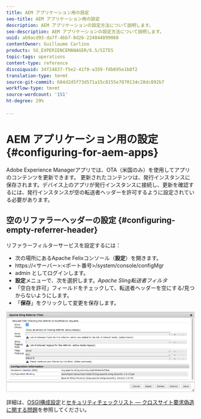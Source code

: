 ```yaml
---
title: AEM アプリケーション用の設定
seo-title: AEM アプリケーション用の設定
description: AEM アプリケーションの設定方法について説明します。
seo-description: AEM アプリケーションの設定方法について説明します。
uuid: ab9acd93-da7f-4bb7-8d26-224044899068
contentOwner: Guillaume Carlino
products: SG_EXPERIENCEMANAGER/6.5/SITES
topic-tags: operations
content-type: reference
discoiquuid: 34f24837-f5e2-41f0-a359-fdb695e1b8f2
translation-type: tm+mt
source-git-commit: 684d2d5f73d571a15c8155e7870134c28dc892b7
workflow-type: tm+mt
source-wordcount: '151'
ht-degree: 29%

---
```



# AEM アプリケーション用の設定{#configuring-for-aem-apps}

Adobe Experience Managerアプリでは、OTA（米国のみ）を使用してアプリのコンテンツを更新できます。 更新されたコンテンツは、発行インスタンスに保存されます。デバイス上のアプリが発行インスタンスに接続し、更新を確認するには、発行インスタンスが空の転送者ヘッダーを許可するように設定されている必要があります。

## 空のリファラーヘッダーの設定 {#configuring-empty-referrer-header}

リファラーフィルターサービスを設定するには：

* 次の場所にあるApache Felixコンソール（**設定**）を開きます。
* https://&lt;サーバー>:&lt;ポート番号>/system/console/configMgr
* admin としてログインします。
* **設定**&#x200B;メニューで、次を選択します。*Apache Sling転送者フィルタ*
* 「空白を許可」フィールドをチェックして、転送者ヘッダーを空にする/見つからないようにします。
* 「**保存**」をクリックして変更を保存します。

![chlimage_1-58](assets/chlimage_1-58a.png)

詳細は、[OSGI構成設定](/help/sites-deploying/osgi-configuration-settings.md)と[セキュリティチェックリスト — クロスサイト要求偽造に関する問題](/help/sites-administering/security-checklist.md#protect-against-cross-site-request-forgery)を参照してください。

